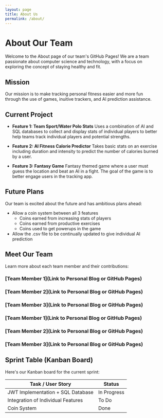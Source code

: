 ```yaml
---
layout: page
title: About Us
permalink: /about/
---
```

# About Our Team

Welcome to the About page of our team's GitHub Pages! We are a team passionate about computer science and technology, with a focus on exploring the concept of staying healthy and fit. 

## Mission

Our mission is to make tracking personal fitness easier and more fun through the use of games, inuitive trackers, and AI prediction assistance. 

## Current Project

- **Feature 1: Team Sport/Water Polo Stats**
  Uses a combination of AI and SQL databases to collect and display stats of individual players to better help teams track individual players and potential strengths.

- **Feature 2: AI Fitness Calorie Predictor**
  Takes basic stats on an exercise including duration and intensity to predict the number of calories burned by a user.

- **Feature 3: Fantasy Game**
  Fantasy themed game where a user must guess the location and beat an AI in a fight. The goal of the game is to better engage users in the tracking app.

## Future Plans

Our team is excited about the future and has ambitious plans ahead:
- Allow a coin system between all 3 features
    -  Coins earned from increasing stats of players
    -  Coins earned from productive exercises
    -  Coins used to get powerups in the game
- Allow the .csv file to be continually updated to give individual AI prediction

## Meet Our Team

Learn more about each team member and their contributions:

### [Team Member 1](Link to Personal Blog or GitHub Pages)

### [Team Member 2](Link to Personal Blog or GitHub Pages)

### [Team Member 3](Link to Personal Blog or GitHub Pages)

### [Team Member 1](Link to Personal Blog or GitHub Pages)

### [Team Member 2](Link to Personal Blog or GitHub Pages)

### [Team Member 3](Link to Personal Blog or GitHub Pages)

## Sprint Table (Kanban Board)

Here's our Kanban board for the current sprint:

| Task / User Story              | Status       |
|--------------------------------|--------------|
| JWT Implementation + SQL Database | In Progress  |
| Integration of Individual Features | To Do        |
| Coin System            | Done         |





